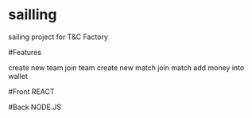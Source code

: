 # sailling
sailing project for T&amp;C Factory 

#Features

create new team
join team
create new match
join match
add money into wallet

#Front
REACT

#Back
NODE.JS
